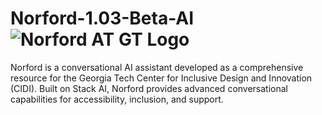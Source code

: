 # Norford-1.03-Beta-AI ![Norford AT GT Logo](https://upload.wikimedia.org/wikipedia/en/6/6c/Georgia_Tech%27s_Buzz_logo.svg)
Norford is a conversational AI assistant developed as a comprehensive resource for the Georgia Tech Center for Inclusive Design and Innovation (CIDI). Built on Stack AI, Norford provides advanced conversational capabilities for accessibility, inclusion, and support.


